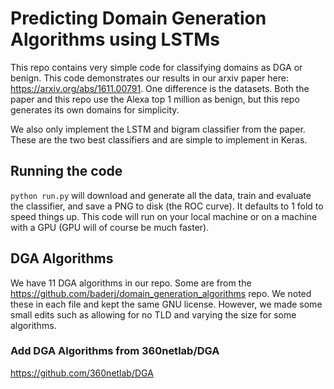 # Predicting Domain Generation Algorithms using LSTMs
This repo contains very simple code for classifying domains as DGA or benign.  This
code demonstrates our results in our arxiv paper here: https://arxiv.org/abs/1611.00791.
One difference is the datasets.  Both the paper and this repo use 
the Alexa top 1 million as benign, but this repo generates its own domains for simplicity.

We also only implement the LSTM and bigram classifier from the paper.  These are the two best 
classifiers and are simple to implement in Keras.

## Running the code

`python run.py` will download and generate all the data, train and evaluate the classifier, and save a PNG to disk (the ROC curve). 
It defaults to 1 fold to speed things up.  This code will run on your local machine or on a machine with a GPU (GPU will of course
be much faster).

## DGA Algorithms
We have 11 DGA algorithms in our repo.  Some are from the https://github.com/baderj/domain_generation_algorithms
repo.  We noted these in each file and kept the same GNU license.  However, we made some small edits
such as allowing for no TLD and varying the size for some algorithms.  

### Add DGA Algorithms from 360netlab/DGA
https://github.com/360netlab/DGA